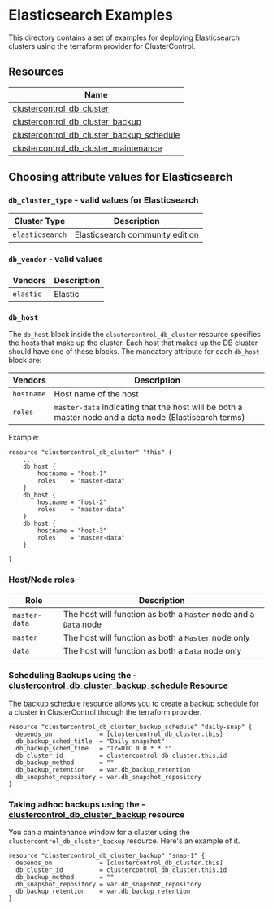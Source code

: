# Elasticsearch Examples

This directory contains a set of examples for deploying Elasticsearch clusters using the terraform provider for ClusterControl.

## Resources

| Name                                                                                                                                               |
|----------------------------------------------------------------------------------------------------------------------------------------------------|
| [clustercontrol_db_cluster](https://github.com/severalnines/terraform-provider-clustercontrol/blob/main/docs/resources/db_cluster.md)                                                 |
| [clustercontrol_db_cluster_backup](https://github.com/severalnines/terraform-provider-clustercontrol/blob/main/docs/resources/db_cluster_backup.md)                            |                                                                                                                                                                                    |
| [clustercontrol_db_cluster_backup_schedule](https://github.com/severalnines/terraform-provider-clustercontrol/blob/main/docs/resources/db_cluster_backup_schedule.md) |
| [clustercontrol_db_cluster_maintenance](https://github.com/severalnines/terraform-provider-clustercontrol/blob/main/docs/resources/db_cluster_maintenance.md)             |


## Choosing attribute values for Elasticsearch

### `db_cluster_type` - valid values for Elasticsearch

| Cluster Type   | Description                     |
|----------------|---------------------------------|
| `elasticsearch` | Elasticsearch community edition |

### `db_vendor` - valid values

| Vendors   | Description |
|-----------|-----------|
| `elastic` | Elastic |


### `db_host`
The `db_host` block inside the `clsutercontrol_db_cluster` resource specifies the hosts that make up the cluster. Each host
that makes up the DB cluster should have one of these blocks. The mandatory attribute for each `db_host` block are:

| Vendors   | Description |
|-----------|-----------|
| `hostname` | Host name of the host |
| `roles` | `master-data` indicating that the host will be both a master node and a data node (Elastisearch terms) |

Example:

```hcl
resource "clustercontrol_db_cluster" "this" {
    ...
    db_host {
        hostname = "host-1"
        roles    = "master-data"
    }
    db_host {
        hostname = "host-2"
        roles    = "master-data"
    }
    db_host {
        hostname = "host-3"
        roles    = "master-data"
    }

}
```

### Host/Node roles

| Role          | Description                                                      |
|---------------|------------------------------------------------------------------|
| `master-data` | The host will function as both a `Master` node and a `Data` node |
| `master`      | The host will function as both a `Master` node only              |
| `data`        | The host will function as both a `Data` node only                |

### Scheduling Backups using the - [clustercontrol_db_cluster_backup_schedule](https://github.com/severalnines/terraform-provider-clustercontrol/blob/main/docs/resources/db_cluster_backup_schedule.md) Resource
The backup schedule resource allows you to create a backup schedule for a cluster in ClusterControl through the terraform provider. 

```hcl
resource "clustercontrol_db_cluster_backup_schedule" "daily-snap" {
  depends_on             = [clustercontrol_db_cluster.this]
  db_backup_sched_title  = "Daily snapshot"
  db_backup_sched_time   = "TZ=UTC 0 0 * * *"
  db_cluster_id          = clustercontrol_db_cluster.this.id
  db_backup_method       = ""
  db_backup_retention    = var.db_backup_retention
  db_snapshot_repository = var.db_snapshot_repository
}
```

### Taking adhoc backups using the - [clustercontrol_db_cluster_backup](https://github.com/severalnines/terraform-provider-clustercontrol/blob/main/docs/resources/db_cluster_backup.md) resource
You can a maintenance window for a cluster using the `clustercontrol_db_cluster_backup` resource. Here's an example of it.

```hcl
resource "clustercontrol_db_cluster_backup" "snap-1" {
  depends_on             = [clustercontrol_db_cluster.this]
  db_cluster_id          = clustercontrol_db_cluster.this.id
  db_backup_method       = ""
  db_snapshot_repository = var.db_snapshot_repository
  db_backup_retention    = var.db_backup_retention
}
```
